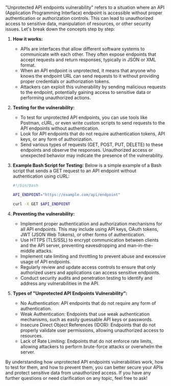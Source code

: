"Unprotected API endpoints vulnerability" refers to a situation where an API (Application Programming Interface) endpoint is accessible without proper authentication or authorization controls. This can lead to unauthorized access to sensitive data, manipulation of resources, or other security issues. Let's break down the concepts step by step:

1. **How it works:**
   - APIs are interfaces that allow different software systems to communicate with each other. They often expose endpoints that accept requests and return responses, typically in JSON or XML format.
   - When an API endpoint is unprotected, it means that anyone who knows the endpoint URL can send requests to it without providing proper credentials or authorization tokens.
   - Attackers can exploit this vulnerability by sending malicious requests to the endpoint, potentially gaining access to sensitive data or performing unauthorized actions.

2. **Testing for the vulnerability:**
   - To test for unprotected API endpoints, you can use tools like Postman, cURL, or even write custom scripts to send requests to the API endpoints without authentication.
   - Look for API endpoints that do not require authentication tokens, API keys, or any form of authorization.
   - Send various types of requests (GET, POST, PUT, DELETE) to these endpoints and observe the responses. Unauthorized access or unexpected behavior may indicate the presence of the vulnerability.

3. **Example Bash Script for Testing:**
   Below is a simple example of a Bash script that sends a GET request to an API endpoint without authentication using cURL:
   ```bash
   #!/bin/bash
   
   API_ENDPOINT="https://example.com/api/endpoint"
   
   curl -X GET $API_ENDPOINT
   ```

4. **Preventing the vulnerability:**
   - Implement proper authentication and authorization mechanisms for all API endpoints. This may include using API keys, OAuth tokens, JWT (JSON Web Tokens), or other forms of authentication.
   - Use HTTPS (TLS/SSL) to encrypt communication between clients and the API server, preventing eavesdropping and man-in-the-middle attacks.
   - Implement rate limiting and throttling to prevent abuse and excessive usage of API endpoints.
   - Regularly review and update access controls to ensure that only authorized users and applications can access sensitive endpoints.
   - Conduct security audits and penetration testing to identify and address any vulnerabilities in the API.

5. **Types of "Unprotected API Endpoints Vulnerability":**
   - No Authentication: API endpoints that do not require any form of authentication.
   - Weak Authentication: Endpoints that use weak authentication mechanisms, such as easily guessable API keys or passwords.
   - Insecure Direct Object References (IDOR): Endpoints that do not properly validate user permissions, allowing unauthorized access to resources.
   - Lack of Rate Limiting: Endpoints that do not enforce rate limits, allowing attackers to perform brute-force attacks or overwhelm the server.

By understanding how unprotected API endpoints vulnerabilities work, how to test for them, and how to prevent them, you can better secure your APIs and protect sensitive data from unauthorized access. If you have any further questions or need clarification on any topic, feel free to ask!
